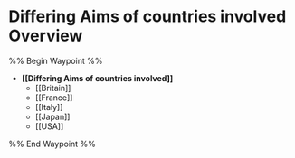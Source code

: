 # Differing Aims of countries involved Overview

%% Begin Waypoint %%
- **[[Differing Aims of countries involved]]**
	- [[Britain]]
	- [[France]]
	- [[Italy]]
	- [[Japan]]
	- [[USA]]

%% End Waypoint %%